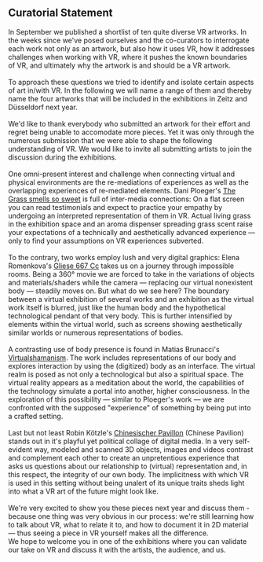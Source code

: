 ## Curatorial Statement

In September we published a shortlist of ten quite diverse VR artworks. In the weeks since we've posed ourselves and the co-curators to interrogate each work not only as an artwork, but also how it uses VR, how it addresses challenges when working with VR, where it pushes the known boundaries of VR, and ultimately why the artwork is and should be a VR artwork.<br>
<br>
To approach these questions we tried to identify and isolate certain aspects of art in/with VR. In the following we will name a range of them and thereby name the four artworks that will be included in the exhibitions in Zeitz and Düsseldorf next year.<br>
<br>
We'd like to thank everybody who submitted an artwork for their effort and regret being unable to accomodate more pieces. Yet it was only through the numerous submission that we were able to shape the following understanding of VR. We would like to invite all submitting artists to join the discussion during the exhibitions.<br>
<br>
One omni-present interest and challenge when connecting virtual and physical environments are the re-mediations of experiences as well as the overlapping experiences of re-mediated elements. Dani Ploeger's [The Grass smells so sweet](https://www.nextmuseum.io/en/submissions/the-grass-smells-so-sweet/) is full of inter-media connections: On a flat screen you can read testimonials and expect to practice your empathy by undergoing an interpreted representation of them in VR. Actual living grass in the exhibition space and an aroma dispenser spreading grass scent raise your expectations of a technically and aesthetically advanced experience — only to find your assumptions on VR experiences subverted.<br> 
<br>
To the contrary, two works employ lush and very digital graphics: Elena Romenkova's [Gliese 667 Cc](https://www.nextmuseum.io/en/submissions/gliese-667-cc-2/) takes us on a journey through impossible rooms. Being a 360° movie we are forced to take in the variations of objects and materials/shaders while the camera — replacing our virtual nonexistent body — steadily moves on. But what do we see here? The boundary between a virtual exhibition of several works and an exhibition as the virtual work itself is blurred, just like the human body and the hypothetical technological pendant of that very body. This is further intensified by elements within the virtual world, such as screens showing aesthetically similar worlds or numerous representations of bodies.<br>
<br>
A contrasting use of body presence is found in Matias Brunacci's [Virtualshamanism](https://www.nextmuseum.io/en/submissions/virtualshamanism-towards-an-alternative-digital-reality-of-consciousness/). The work includes representations of our body and explores interaction by using the (digitized) body as an interface. The virtual realm is posed as not only a technological but also a spiritual space. The virtual reality appears as a meditation about the world, the capabilities of the technology simulate a portal into another, higher consciousness. In the exploration of this possibility — similar to Ploeger's work — we are confronted with the supposed "experience" of something by being put into a crafted setting.<br>
<br>
Last but not least Robin Kötzle's [Chinesischer Pavillon](https://www.nextmuseum.io/en/submissions/chinesischer-pavillon/) (Chinese Pavilion) stands out in it's playful yet political collage of digital media. In a very self-evident way, modeled and scanned 3D objects, images and videos contrast and complement each other to create an unpretentious experience that asks us questions about our relationship to (virtual) representation and, in this respect, the integrity of our own body. The implicitness with which VR is used in this setting without being unalert of its unique traits sheds light into what a VR art of the future might look like.<br>
<br>
We're very excited to show you these pieces next year and discuss them - because one thing was very obvious in our process: we're still learning how to talk about VR, what to relate it to, and how to document it in 2D material — thus seeing a piece in VR yourself makes all the difference.  
We hope to welcome you in one of the exhibitions where you can validate our take on VR and discuss it with the artists, the audience, and us.<br>
